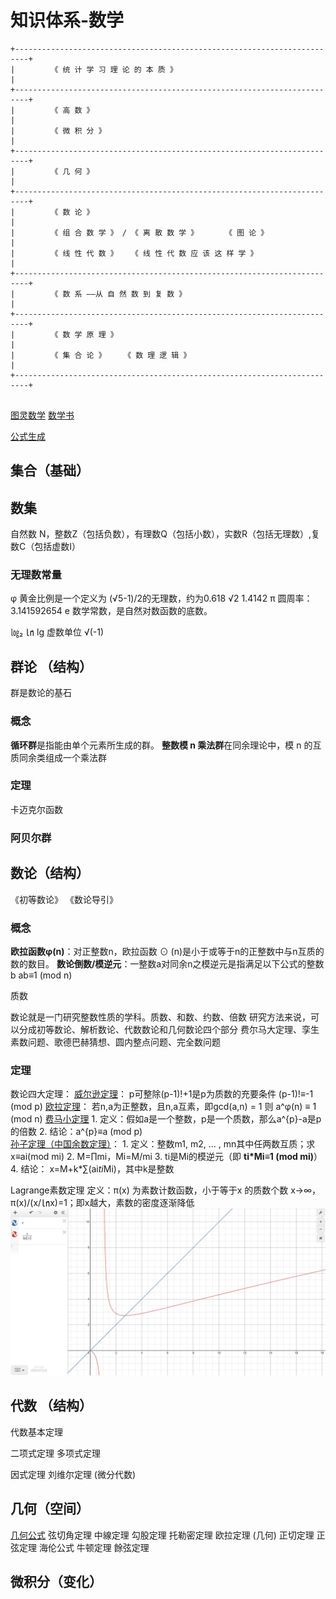 # 知识体系-数学
```
+-------------------------------------------------------------------------+
|        《 统 计 学 习 理 论 的 本 质 》                                   |
+-------------------------------------------------------------------------+
|        《 高 数 》                                                       |
|        《 微 积 分 》                                                    |
+-------------------------------------------------------------------------+
|        《 几 何 》                                                       |
+-------------------------------------------------------------------------+
|        《 数 论 》                                                       |
|        《 组 合 数 学 》 / 《 离 散 数 学 》      《 图 论 》              |
|        《 线 性 代 数 》   《 线 性 代 数 应 该 这 样 学 》                |
+-------------------------------------------------------------------------+
|        《 数 系 ——从 自 然 数 到 复 数 》                                 |
+-------------------------------------------------------------------------+
|        《 数 学 原 理 》                                                 |
|        《 集 合 论 》    《 数 理 逻 辑 》                                |
+-------------------------------------------------------------------------+


```
[图灵数学](http://alumni.newsmth.net/bbstcon.php?board=DataScience&gid=14207)
[数学书](https://www.cnblogs.com/xitingxie/p/5684254.html)

[公式生成](https://www.desmos.com/calculator?lang=zh-CN)
## 集合（基础）
## 数集
自然数 N，整数Z（包括负数），有理数Q（包括小数），实数R（包括无理数）,复数C（包括虚数I）
### 无理数常量
φ 黄金比例是一个定义为 (√5-1)/2的无理数，约为0.618
√2 1.4142
π 圆周率：3.141592654
e 数学常数，是自然对数函数的底数。


㏒₂ ㏑ lg
虚数单位 √(-1)

## 群论 （结构）
群是数论的基石
### 概念
**循环群**是指能由单个元素所生成的群。
**整数模 n 乘法群**在同余理论中，模 n 的互质同余类组成一个乘法群 
### 定理
卡迈克尔函数

### 阿贝尔群

## 数论（结构）
《初等数论》
《数论导引》

### 概念
**欧拉函数φ(n)**：对正整数n，欧拉函数 ⊙ (n)是小于或等于n的正整数中与n互质的数的数目。
**数论倒数/模逆元**：一整数a对同余n之模逆元是指满足以下公式的整数 b
    ab≡1 (mod n)

质数

数论就是一门研究整数性质的学科。质数、和数、约数、倍数
研究方法来说，可以分成初等数论、解析数论、代数数论和几何数论四个部分
费尔马大定理、孪生素数问题、歌德巴赫猜想、圆内整点问题、完全数问题
### 定理
数论四大定理：
    [威尔逊定理](由于阶乘是呈爆炸增长的，其结论对于实际操作意义不大)：
        p可整除(p-1)!+1是p为质数的充要条件
        (p-1)!≡-1 (mod p)
    [欧拉定理]()：
        若n,a为正整数，且n,a互素，即gcd(a,n) = 1 则 
        a^φ(n) ≡ 1 (mod n)
    [费马小定理](欧拉定理的一个特殊情况)
        1. 定义：假如a是一个整数，p是一个质数，那么a^{p}-a是p的倍数
        2. 结论：a^{p}≡a (mod p)    
    [孙子定理（中国余数定理）](https://zh.wikipedia.org/wiki/%E4%B8%AD%E5%9B%BD%E5%89%A9%E4%BD%99%E5%AE%9A%E7%90%86)：
        1. 定义：整数m1, m2, ... , mn其中任两数互质；求 x≡ai(mod mi)
        2. M=∏mi，Mi=M/mi
        3. ti是Mi的模逆元（即 **ti*Mi≡1 (mod mi)**）
        4. 结论： x=M+k*∑(ai*ti*Mi)，其中k是整数

Lagrange素数定理
    定义：π(x) 为素数计数函数，小于等于x 的质数个数
    x->∞，π(x)/(x/㏑x)=1；即x越大，素数的密度逐渐降低
    ![x/㏑x图](res/素数定理.png)
## 代数 （结构）
代数基本定理

二项式定理
多项式定理

因式定理
刘维尔定理 (微分代数)

## 几何（空间）
 [几何公式](https://www.geogebra.org/classic)
弦切角定理 
中線定理 
勾股定理 
托勒密定理 
欧拉定理 (几何) 
正切定理
正弦定理 
海伦公式 
牛顿定理 
餘弦定理

## 微积分（变化）